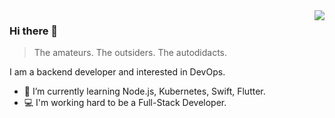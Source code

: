 <img align="right" src="https://github-readme-stats.vercel.app/api?username=Lonor&show_icons=true&icon_color=805AD5&text_color=718096&bg_color=ffffff&hide_title=true" />

### Hi there 👋

> The amateurs. The outsiders. The autodidacts.

I am a backend developer and interested in DevOps.

- 🌱 I’m currently learning Node.js, Kubernetes, Swift, Flutter.
- 💻 I'm working hard to be a Full-Stack Developer.
